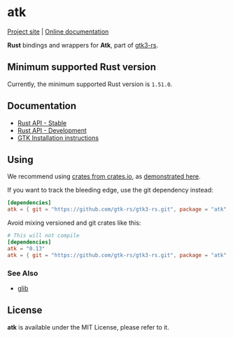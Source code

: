 # atk 

[Project site](https://gtk-rs.org/) | [Online documentation](https://gtk-rs.org/docs-src/)

__Rust__ bindings and wrappers for __Atk__, part of [gtk3-rs](https://github.com/gtk-rs/gtk3-rs).

## Minimum supported Rust version

Currently, the minimum supported Rust version is `1.51.0`.

## Documentation

 * [Rust API - Stable](https://gtk-rs.org/docs/atk/)
 * [Rust API - Development](https://gtk-rs.org/gtk-rs/git/docs/atk)
 * [GTK Installation instructions](https://www.gtk.org/docs/installations/)

## Using

We recommend using [crates from crates.io](https://crates.io/keywords/gtk-rs),
as [demonstrated here](https://gtk-rs.org/#using).

If you want to track the bleeding edge, use the git dependency instead:

```toml
[dependencies]
atk = { git = "https://github.com/gtk-rs/gtk3-rs.git", package = "atk" }
```

Avoid mixing versioned and git crates like this:

```toml
# This will not compile
[dependencies]
atk = "0.13"
atk = { git = "https://github.com/gtk-rs/gtk3-rs.git", package = "atk" }
```

### See Also

 * [glib](https://crates.io/crates/glib)

## License

__atk__ is available under the MIT License, please refer to it.
